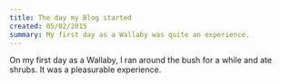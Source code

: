 ```yaml
---
title: The day my Blog started
created: 05/02/2015
summary: My first day as a Wallaby was quite an experience.
---
```


On my first day as a Wallaby, I ran around the bush for a while and ate shrubs.
It was a pleasurable experience.